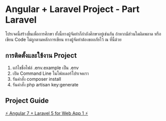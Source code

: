 # Angular + Laravel Project - Part Laravel
โปรเจคนี้สร้างขึ้นเพื่อการศึกษา ทั้งนี้ทางผู้จัดทำก็กำลังศึกษาอยู่เช่นกัน ถ้าหากมีส่วนใดผิดพลาด หรือเขียน Code ไม่ถูกตามหลักการเขียน ทางผู้จัดทำต้องขออภัยไว้ ณ ที่นี้ด้วย

## การติดตั้งและใช้งาน Project

1. แก้ไขชื่อไฟล์ .env.example เป็น .env
2. เปิด Command Line ในโฟลเดอร์โปรเจคเรา
3. รันคำสั่ง composer install
4. รันคำสั่ง php artisan key:generate

## Project Guide
[⚡ Angular 7 + Laravel 5 for Web App 1 ⚡](https://medium.com/@sirichai420/angular-7-laravel-5-for-web-app-1-3081cb5978f4)